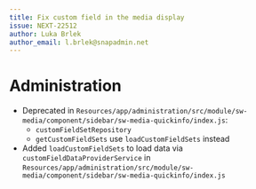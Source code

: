 ```yaml
---
title: Fix custom field in the media display
issue: NEXT-22512
author: Luka Brlek
author_email: l.brlek@snapadmin.net
---
```

# Administration
* Deprecated in `Resources/app/administration/src/module/sw-media/component/sidebar/sw-media-quickinfo/index.js`:
    * `customFieldSetRepository`
    * `getCustomFieldSets` use `loadCustomFieldSets` instead
* Added `loadCustomFieldSets` to load data via `customFieldDataProviderService` in `Resources/app/administration/src/module/sw-media/component/sidebar/sw-media-quickinfo/index.js`

